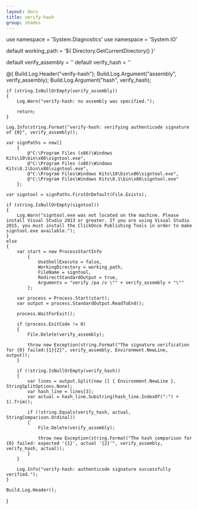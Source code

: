 ```yaml
---
layout: docs
title: verify-hash
group: shades
---
```


use namespace = 'System.Diagnostics'
use namespace = 'System.IO'

default working_path = '${ Directory.GetCurrentDirectory() }'

default verify_assembly = ''
default verify_hash = ''

@{
    Build.Log.Header("verify-hash");
    Build.Log.Argument("assembly", verify_assembly);
    Build.Log.Argument("hash", verify_hash);

    if (string.IsNullOrEmpty(verify_assembly))
    {
        Log.Warn("verify-hash: no assembly was specified.");

        return;
    }

    Log.Info(string.Format("verify-hash: verifying authenticode signature of {0}", verify_assembly));

    var signPaths = new[]
        {
            @"C:\Program Files (x86)\Windows Kits\10\bin\x86\signtool.exe",
            @"C:\Program Files (x86)\Windows Kits\8.1\bin\x86\signtool.exe",
            @"C:\Program Files\Windows Kits\10\bin\x86\signtool.exe",
            @"C:\Program Files\Windows Kits\8.1\bin\x86\signtool.exe"
        };

    var signtool = signPaths.FirstOrDefault(File.Exists);

    if (string.IsNullOrEmpty(signtool))
    {
        Log.Warn("signtool.exe was not located on the machine. Please install Visual Studio 2013 or greater. If you are using Visual Studio 2015, you must install the ClickOnce Publishing Tools in order to make signtool.exe available.");
    }
    else
    {
        var start = new ProcessStartInfo
            {
                UseShellExecute = false,
                WorkingDirectory = working_path,
                FileName = signtool,
                RedirectStandardOutput = true,
                Arguments = "verify /pa /v \"" + verify_assembly + "\""
            };

        var process = Process.Start(start);
        var output = process.StandardOutput.ReadToEnd();

        process.WaitForExit();

        if (process.ExitCode != 0)
        {
            File.Delete(verify_assembly);

            throw new Exception(string.Format("The signature verification for {0} failed:{1}{2}", verify_assembly, Environment.NewLine, output));
        }

        if (!string.IsNullOrEmpty(verify_hash))
        {
            var lines = output.Split(new [] { Environment.NewLine }, StringSplitOptions.None);
            var hash_line = lines[3];
            var actual = hash_line.Substring(hash_line.IndexOf(":") + 1).Trim();

            if (!string.Equals(verify_hash, actual, StringComparison.Ordinal))
            {
                File.Delete(verify_assembly);

                throw new Exception(string.Format("The hash comparison for {0} failed: expected '{1}', actual '{2}'", verify_assembly, verify_hash, actual));
            }
        }

        Log.Info("verify-hash: authenticode signature successfully verified.");
    }

    Build.Log.Header();
}